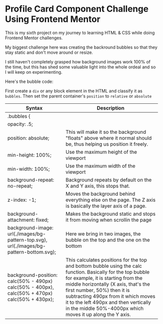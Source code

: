 # Profile Card Component Challenge Using Frontend Mentor

This is my sixth project on my journey to learning HTML &amp; CSS while doing Frontend Mentor challenges.

My biggest challenge here was creating the backround bubbles so that they stay static and don't move around or resize.

I still haven't completely grasped how background images work 100% of the time, but this has shed some valuable light into the whole ordeal and so I will keep on experimenting.

Here's the bubble code:

First create a `div` or any block element in the HTML and classify it as `bubbles`. Then set the parent container's `position` to `relative` or `absolute`

| Syntax | Description |
| ----------- | ----------- |
|.bubbles {||
|opacity: .5;||
|position: absolute;|This will make it so the background "floats" above where it normal should be, thus helping us position it freely.|
|min-height: 100%;|Use the maximum height of the viewport|
|min-width: 100%;| Use the maximum width of the viewport|
|background-repeat: no-repeat;|Background repeats by default on the X and Y axis, this stops that.| 
|z-index: -1;|Moves the background behind everything else on the page. The Z axis is basically the layer axis of a page.|  
|background-attachment: fixed;|Makes the background static and stops it from moving when scrollin the page|  
|background-image: url(./images/bg-pattern-top.svg), url(./images/bg-pattern-bottom.svg);|Here we bring in two images, the bubble on the top and the one on the bottom|
|background-position: calc(50% - 490px) calc(50% - 400px), calc(50% + 470px) calc(50% + 430px);|This calculates positions for the top and bottom bubble using the calc function. Basically for the top bubble for example, it is starting from the middle horizontally (X axis, that's the first number, 50%) then it is subtracting 490px from it which moves it to the left 490px and then vertically in the middle 50%-4000px which moves it up along the Y axis.|
